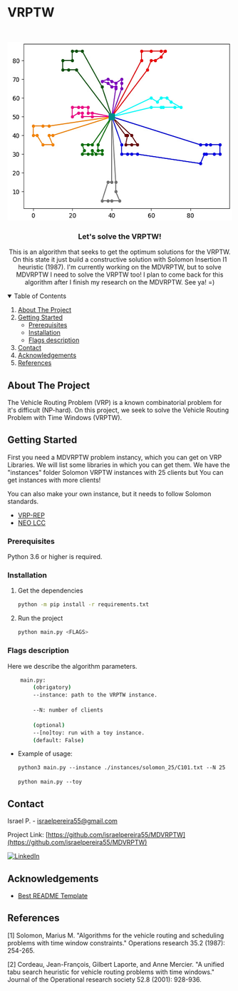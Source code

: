 # VRPTW

<!--
*** Thanks for checking out the Best-README-Template. If you have a suggestion
*** that would make this better, please fork the repo and create a pull request
*** or simply open an issue with the tag "enhancement".
*** Thanks again! Now go create something AMAZING! :D
-->


<!-- PROJECT SHIELDS -->
<!--
*** I'm using markdown "reference style" links for readability.
*** Reference links are enclosed in brackets [ ] instead of parentheses ( ).
*** See the bottom of this document for the declaration of the reference variables
*** for contributors-url, forks-url, etc. This is an optional, concise syntax you may use.
*** https://www.markdownguide.org/basic-syntax/#reference-style-links
-->



<!-- PROJECT LOGO -->
<br />
<p align="center">
  <a href="https://github.com/israelpereira55/MDVRPTW-Solomon">
    <img src="images/M101k10.jpg" alt="Logo" width="541" height="400">
  </a>

  <h3 align="center">Let's solve the VRPTW!</h3>

  <p align="center">
    This is an algorithm that seeks to get the optimum solutions for the VRPTW. 
    <br />
    On this state it just build a constructive solution with Solomon Insertion I1 heuristic (1987).
    I'm currently working on the MDVRPTW, but to solve MDVRPTW I need to solve the VRPTW too! I plan to come back for this algorithm after I finish my research on the MDVRPTW. See ya! =)
    <br />
  </p>
</p>



<!-- TABLE OF CONTENTS -->
<details open="open">
  <summary>Table of Contents</summary>
  <ol>
    <li>
      <a href="#about-the-project">About The Project</a>
    </li>
    <li>
      <a href="#getting-started">Getting Started</a>
      <ul>
        <li><a href="#prerequisites">Prerequisites</a></li>
        <li><a href="#installation">Installation</a></li>
        <li><a href="#flags-description">Flags description</a></li>
      </ul>
    </li>
    <li><a href="#contact">Contact</a></li>
    <li><a href="#acknowledgements">Acknowledgements</a></li>
    <li><a href="#references">References</a></li>
  </ol>
</details>



<!-- ABOUT THE PROJECT -->
## About The Project

The Vehicle Routing Problem (VRP) is a known combinatorial problem for it's difficult (NP-hard). On this project, we seek to solve the Vehicle Routing Problem with Time Windows (VRPTW). 





<!-- GETTING STARTED -->
## Getting Started

First you need a MDVRPTW problem instancy, which you can get on VRP Libraries.
We will list some libraries in which you can get them. We have the "instances" folder Solomon VRPTW instances with 25 clients but You can get instances with more clients!

You can also make your own instance, but it needs to follow Solomon standards. 

* [VRP-REP](http://www.vrp-rep.org/variants/item/vrptw.html)
* [NEO LCC](https://neo.lcc.uma.es/vrp/vrp-instances/)

### Prerequisites

Python 3.6 or higher is required.


### Installation

1. Get the dependencies
   ```sh
   python -m pip install -r requirements.txt
   ```
2. Run the project
   ```sh
   python main.py <FLAGS>
   ```



<!-- USAGE EXAMPLES -->
### Flags description

Here we describe the algorithm parameters.

```bash
    main.py:
        (obrigatory)
        --instance: path to the VRPTW instance.

        --N: number of clients

        (optional)
        --[no]toy: run with a toy instance.
        (default: False)
```

* Example of usage:
   ```
   python3 main.py --instance ./instances/solomon_25/C101.txt --N 25

   python main.py --toy
   ```


<!-- CONTACT -->
## Contact

Israel P. - israelpereira55@gmail.com

Project Link: [https://github.com/israelpereira55/MDVRPTW](https://github.com/israelpereira55/MDVRPTW)

[![LinkedIn][linkedin-shield]][linkedin-url]



<!-- ACKNOWLEDGEMENTS -->
## Acknowledgements
* [Best README Template](https://github.com/israelpereira55/MDVRPTW)


## References

[1] Solomon, Marius M. "Algorithms for the vehicle routing and scheduling problems with time window constraints." Operations research 35.2 (1987): 254-265.

[2] Cordeau, Jean-François, Gilbert Laporte, and Anne Mercier. "A unified tabu search heuristic for vehicle routing problems with time windows." Journal of the Operational research society 52.8 (2001): 928-936.




<!-- MARKDOWN LINKS & IMAGES -->
<!-- https://www.markdownguide.org/basic-syntax/#reference-style-links -->
[linkedin-shield]: https://img.shields.io/badge/-LinkedIn-black.svg?style=for-the-badge&logo=linkedin&colorB=555
[linkedin-url]: https://www.linkedin.com/in/israel-souza-06737118b/
[product-screenshot]: images/screenshot.png

